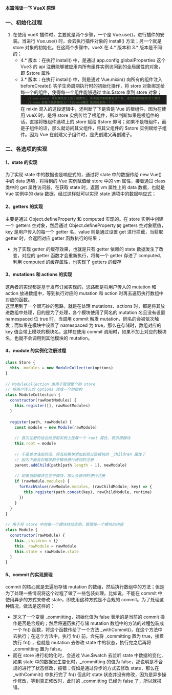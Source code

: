 **本篇浅谈一下 VueX 原理**
### 一、初始化过程
1. 在使用 vueX 插件时，主要就是两个步骤，一个是 Vue.use()，进行插件的安装。当进行 Vue.use() 时，会去执行插件对象的 install() 方法；另一个就是 store 对象的初始化。在这两个步骤中，vueX 在 4.* 版本和 3.* 版本是不同的；
    * 4.* 版本：在执行 install() 中，是通过 app.config.globalProperties 这个 Vue3 的 api 注册能够被应用内所有组件实例访问到的全局属性的对象，即 $store 属性
    * 3.* 版本：在执行 install() 中，则是通过 Vue.mixin() 向所有的组件注入 beforeCreate() 钩子生命周期执行时的初始化操作，将 store 对象绑定给每一个的组件，使得每一个组件能够通过 this.$store 拿到 store 对象；
    ![](./image/image12.png)
    在 mixin 混入的这段逻辑中，还判断了下是否是 Vue 的根组件，因为在使用 vueX 时，是将 store 实例传给了根组件，所以判断如果是根组件的话，直接将根组件选项上的 store 赋给 $store 即可；如果不是根组件，而是子组件的话，那么就访问其父组件，将其父组件的 $store 实例赋给子组件。因为 Vue 在创建父子组件时，是先创建父再创建子。
### 二、各选项的实现
#### 1、state 的实现
为了实现 state 中的数据也是响应式的，通过将 state 中的数据传给 new Vue() 中的 data 选项，将得到的 Vue 实例赋值给 store 中的 vm 属性，接着通过 class 类中的 get 属性访问器，在获取 state 时，返回 vm 属性上的 data 数据，也就是 Vue 实例中的 data 数据，经过这样就可以实现 state 选项中的数据响应式；
#### 2、getters 的实现
主要是通过 Object.defineProperty 和 computed 实现的。在 store 实例中创建一个 getters 空对象，然后通过 Object.defineProperty 向 getters 空对象赋值，key 是用户传入的每一个 getter 名，value 则是通过设置 get 进行拦截，当获取 getter 时，会返回对应 getter 函数执行的结果；
* 为了实现 getter 的缓存效果，也就是只有 getter 依赖的 state 数据发生了改变，对应的 getter 函数才会重新执行，将每一个 getter 存进了 computed，利用 computed 的缓存属性，也实现了 getters 的缓存
#### 3、mutations 和 actions 的实现
这两者的实现都是基于发布订阅实现的，思路都是将用户传入的 mutation 和 action 放进数组中，等到执行对应的 mutation 和 action 时再去遍历执行数组中对应的函数。      
这里用到了一个很巧妙的思路，就是在处理 mutations、actions 时，都是将其放进数组中处理，目的是为了处理，各个模块使用了同名的 mutation 名且没有设置 namespaced 位 true 时，当调用 commit 触发 mutation，同名的会被依次触发；而如果在模块中设置了 namespaced 为 true，那么在存储时，数组对应的 key 值会带上模块的模块名，这样在使用 commit 调用时，如果不加上对应的模块名，也就不会调用到其他模块的 mutation。
#### 4、module 的实例化注册过程
``` javascript
class Store {
  this._modules = new ModuleCollection(options)
}

// ModuleCollection 类用于管理整个的 store
// 将用户传入的 options 转成一个树结构
class ModuleCollection {
  constructor(rawRootModules) {
    this.register([], rawRootModules)
  }

  register(path, rawModule) {
    const module = new Module(rawModule)

    // 首次注册的话会给当前实例上挂载一个 root 属性，表示根模块
    this.root = module

    // 不是首次注册的话，将当前模块添加到其父级模块的 _children 属性下
    // 因为下面会对模块的子模块进行递归的注册
    parent.addChild(path[path.length - 1], newModule)

    // 如果当前模块包含子模块，那么会递归的进行注册
    if (rawModule.modules) {
      forEachValue(rawModule.modules, (rawChildModule, key) => {
        this.register(path.concat(key), rawChildModule, runtime)
      })
    }
  }
}

// 用于将 store 中的每一个模块转成实例，管理每一个模块的内容
class Module {
  constructor(rawModule) {
    this._children = {}
    this._rawModule = rawModule
    this.state = rawModule.state
  }
}
```
#### 5、commit 的实现原理
commit 的核心就是去遍历存储 mutation 的数组，然后执行数组中的方法；但是为了处理一些情况将这个过程了做了一些包装处理。比如说，不能在 commit 中使用异步的方式来修改 state，即使用这种方式是不合规的 commit。为了处理这种情况，做法是这样的：
* 定义了一个变量 _committing，初始化值为 false 表示的是当前的 commit 操作是否是合规的；然后将遍历执行存储 mutation 数组中的方法的过程包装成一个 fn() 函数，将这个函数传给了一个方法 _withCommit()，在这个方法中去执行；在这个方法中，执行 fn() 前，会先将 _committing 置为 true，接着执行 fn() ，也就是 mutation 去修改 state 中的状态，执行完之后再将 _committing 置为 false。
* 而在 store 进行初始化时，会通过 Vue.$watch 去监听 state 中数据的变化，如果 state 中的数据发生变化时，_committing 的值为 false，那说明是不合规的进行了状态修改，报错；假如是通过异步的方式去修改 state，那么在 _withCommit() 中执行完了 fn() 但此时 state 状态并没有修改，因为是异步操作修改，等到真正修改时，此时的 _committing 已经为 false 了，所以就报错。
